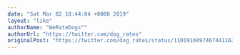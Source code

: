 ```yaml
---
date: "Sat Mar 02 18:44:04 +0000 2019"
layout: "like"
authorName: "WeRateDogs™"
authorUrl: "https://twitter.com/dog_rates"
originalPost: "https://twitter.com/dog_rates/status/1101916097467441162"
---
```

